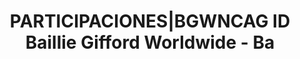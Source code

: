 ---
layout: asset
title: PARTICIPACIONES|BGWNCAG ID Baillie Gifford Worldwide - Ba
isin: IE00BF0D7Y67
---